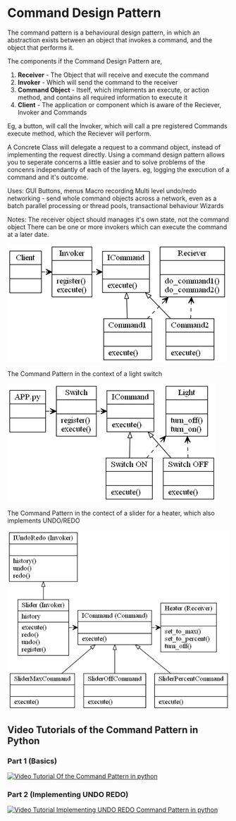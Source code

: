 # Command Design Pattern

The command pattern is a behavioural design pattern, in which an abstraction exists between an object that invokes a command, and the object that performs it.

The components if the Command Design Pattern are,
1. **Receiver** - The Object that will receive and execute the command
2. **Invoker** - Which will send the command to the receiver
3. **Command Object** - Itself, which implements an execute, or action method, and contains all required information to execute it
4. **Client** - The application or component which is aware of the Reciever, Invoker and Commands

Eg, a button, will call the Invoker, which will call a pre registered Commands execute method, which the Reciever will perform.

A Concrete Class will delegate a request to a command object, instead of implementing the request directly.
Using a command design pattern allows you to seperate concerns a little easier and to solve problems of the concenrs independantly of each of the layers.
eg, logging the execution of a command and it's outcome.

Uses:
GUI Buttons, menus
Macro recording
Multi level undo/redo
networking - send whole command objects across a network, even as a batch
parallel processing or thread pools,
transactional behaviour
Wizards

Notes:
The receiver object should manages it's own state, not the command object
There can be one or more invokers which can execute the command at a later date.

![The Command Pattern Overview](command_pattern.png)

The Command Pattern in the context of a light switch

![The Command Pattern Switch](switch_command_pattern.png)

The Command Pattern in the contect of a slider for a heater, which also implements UNDO/REDO

![The Command Pattern Slider](slider_command.png)

## Video Tutorials of the Command Pattern in Python

### Part 1 (Basics)
[![Video Tutorial Of the Command Pattern in python](https://img.youtube.com/vi/Wbd8W2zW-aI/0.jpg)](https://youtu.be/Wbd8W2zW-aI)

### Part 2 (Implementing UNDO REDO)
[![Video Tutorial Implementing UNDO REDO Command Pattern in python](https://img.youtube.com/vi/kAiFVDHR4ZI/0.jpg)](https://youtu.be/kAiFVDHR4ZI)

